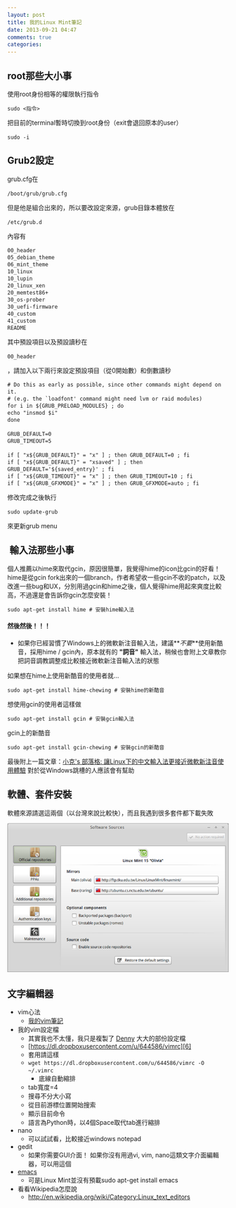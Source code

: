 ```yaml
---
layout: post
title: 我的Linux Mint筆記
date: 2013-09-21 04:47
comments: true
categories:
---
```



## root那些大小事

使用root身份相等的權限執行指令

`sudo <指令>`

把目前的terminal暫時切換到root身份（exit會退回原本的user）

`sudo -i`


## Grub2設定

grub.cfg在

`/boot/grub/grub.cfg`

但是他是組合出來的，所以要改設定來源，grub目錄本體放在

`/etc/grub.d`

內容有

```
00_header
05_debian_theme
06_mint_theme
10_linux
10_lupin
20_linux_xen
20_memtest86+
30_os-prober
30_uefi-firmware
40_custom
41_custom
README
```

其中預設項目以及預設讀秒在

`00_header`

，請加入以下兩行來設定預設項目（從0開始數）和倒數讀秒

```
# Do this as early as possible, since other commands might depend on it.
# (e.g. the `loadfont' command might need lvm or raid modules)
for i in ${GRUB_PRELOAD_MODULES} ; do
echo "insmod $i"
done

GRUB_DEFAULT=0
GRUB_TIMEOUT=5

if [ "x${GRUB_DEFAULT}" = "x" ] ; then GRUB_DEFAULT=0 ; fi
if [ "x${GRUB_DEFAULT}" = "xsaved" ] ; then GRUB_DEFAULT='${saved_entry}' ; fi
if [ "x${GRUB_TIMEOUT}" = "x" ] ; then GRUB_TIMEOUT=10 ; fi
if [ "x${GRUB_GFXMODE}" = "x" ] ; then GRUB_GFXMODE=auto ; fi
```

修改完成之後執行

`sudo update-grub`

來更新grub menu


##  輸入法那些小事

個人推薦以hime來取代gcin，原因很簡單，我覺得hime的icon比gcin的好看！
hime是從gcin fork出來的一個branch，作者希望收一些gcin不收的patch，以及改進一些bug和UX，分別用過gcin和hime之後，個人覺得hime用起來爽度比較高，不過還是會告訴你gcin怎麼安裝！

`sudo apt-get install hime # 安裝hime輸入法`

#### 然後然後！！！

* 如果你已經習慣了Windows上的微軟新注音輸入法，建議**_不要_**使用新酷音，採用hime / gcin內，原本就有的 **"詞音"** 輸入法，稍候也會附上文章教你把詞音調教調整成比較接近微軟新注音輸入法的狀態

如果想在hime上使用新酷音的使用者就...

`sudo apt-get install hime-chewing # 安裝hime的新酷音`


想使用gcin的使用者這樣做

`sudo apt-get install gcin # 安裝gcin輸入法`

gcin上的新酷音

`sudo apt-get install gcin-chewing # 安裝gcin的新酷音`


最後附上一篇文章：[小克's 部落格: 讓Linux下的中文輸入法更接近微軟新注音使用體驗][2]
對於從Windows跳槽的人應該會有幫助


## 軟體、套件安裝

軟體來源請選這兩個（以台灣來說比較快），而且我遇到很多套件都下載失敗

[![%E8%9E%A2%E5%B9%95%E6%93%B7%E5%9C%96%E5%AD%98%E7%82%BA+2013-09-21+00:17:40.png](images/2013-09-21-linux-mint-note--155b9f3f--screenshot.png)][3]

## 文字編輯器

* vim心法
	* [我的vim筆記][4]
* 我的vim設定檔
	* 其實我也不太懂，我只是複製了 [Denny][5] 大大的部份設定檔
	* [https://dl.dropboxusercontent.com/u/644586/vimrc][6]
	* 套用請這樣
	* `wget https://dl.dropboxusercontent.com/u/644586/vimrc -O ~/.vimrc`
		* 底線自動縮排
    * tab寬度=4
    * 搜尋不分大小寫
    * 從目前游標位置開始搜索
    * 顯示目前命令
    * 語言為Python時，以4個Space取代tab進行縮排
* nano
	* 可以試試看，比較接近windows notepad
* gedit
	* 如果你需要GUI介面！ 如果你沒有用過vi, vim, nano這類文字介面編輯器，可以用這個
* [emacs][7]
	* 可是Linux Mint並沒有預載sudo apt-get install emacs
* 看看Wikipedia怎麼說
	* http://en.wikipedia.org/wiki/Category:Linux_text_editors



[2]: http://goodjack.blogspot.tw/2013/08/linux-phonetic-setting.html
[3]: http://3.bp.blogspot.com/-iPmuE2rLoyI/Ujx1fHL7ajI/AAAAAAAABk8/ld2WnykPcpM/s1600/%E8%9E%A2%E5%B9%95%E6%93%B7%E5%9C%96%E5%AD%98%E7%82%BA+2013-09-21+00:17:40.png
[4]: http://inndyxd.blogspot.tw/2013/09/my-vim-note.html
[5]: http://www.plurk.com/denny0223
[6]: https://dl.dropboxusercontent.com/u/644586/vimrc
[7]: http://www.gnu.org/software/emacs/
